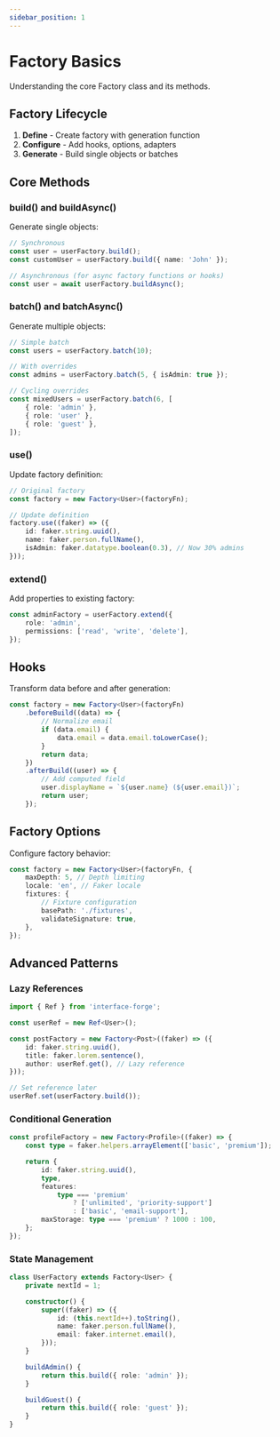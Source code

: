 ```yaml
---
sidebar_position: 1
---
```


# Factory Basics

Understanding the core Factory class and its methods.

## Factory Lifecycle

1. **Define** - Create factory with generation function
2. **Configure** - Add hooks, options, adapters
3. **Generate** - Build single objects or batches

## Core Methods

### build() and buildAsync()

Generate single objects:

```typescript
// Synchronous
const user = userFactory.build();
const customUser = userFactory.build({ name: 'John' });

// Asynchronous (for async factory functions or hooks)
const user = await userFactory.buildAsync();
```

### batch() and batchAsync()

Generate multiple objects:

```typescript
// Simple batch
const users = userFactory.batch(10);

// With overrides
const admins = userFactory.batch(5, { isAdmin: true });

// Cycling overrides
const mixedUsers = userFactory.batch(6, [
    { role: 'admin' },
    { role: 'user' },
    { role: 'guest' },
]);
```

### use()

Update factory definition:

```typescript
// Original factory
const factory = new Factory<User>(factoryFn);

// Update definition
factory.use((faker) => ({
    id: faker.string.uuid(),
    name: faker.person.fullName(),
    isAdmin: faker.datatype.boolean(0.3), // Now 30% admins
}));
```

### extend()

Add properties to existing factory:

```typescript
const adminFactory = userFactory.extend({
    role: 'admin',
    permissions: ['read', 'write', 'delete'],
});
```

## Hooks

Transform data before and after generation:

```typescript
const factory = new Factory<User>(factoryFn)
    .beforeBuild((data) => {
        // Normalize email
        if (data.email) {
            data.email = data.email.toLowerCase();
        }
        return data;
    })
    .afterBuild((user) => {
        // Add computed field
        user.displayName = `${user.name} (${user.email})`;
        return user;
    });
```

## Factory Options

Configure factory behavior:

```typescript
const factory = new Factory<User>(factoryFn, {
    maxDepth: 5, // Depth limiting
    locale: 'en', // Faker locale
    fixtures: {
        // Fixture configuration
        basePath: './fixtures',
        validateSignature: true,
    },
});
```

## Advanced Patterns

### Lazy References

```typescript
import { Ref } from 'interface-forge';

const userRef = new Ref<User>();

const postFactory = new Factory<Post>((faker) => ({
    id: faker.string.uuid(),
    title: faker.lorem.sentence(),
    author: userRef.get(), // Lazy reference
}));

// Set reference later
userRef.set(userFactory.build());
```

### Conditional Generation

```typescript
const profileFactory = new Factory<Profile>((faker) => {
    const type = faker.helpers.arrayElement(['basic', 'premium']);

    return {
        id: faker.string.uuid(),
        type,
        features:
            type === 'premium'
                ? ['unlimited', 'priority-support']
                : ['basic', 'email-support'],
        maxStorage: type === 'premium' ? 1000 : 100,
    };
});
```

### State Management

```typescript
class UserFactory extends Factory<User> {
    private nextId = 1;

    constructor() {
        super((faker) => ({
            id: (this.nextId++).toString(),
            name: faker.person.fullName(),
            email: faker.internet.email(),
        }));
    }

    buildAdmin() {
        return this.build({ role: 'admin' });
    }

    buildGuest() {
        return this.build({ role: 'guest' });
    }
}
```
